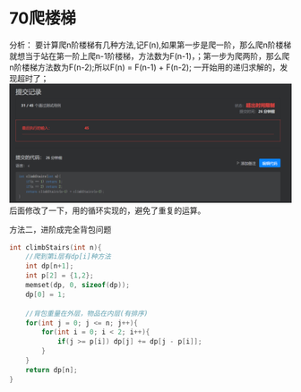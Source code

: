 # 70爬楼梯

分析：
要计算爬n阶楼梯有几种方法,记F(n),如果第一步是爬一阶，那么爬n阶楼梯就想当于站在第一阶上爬n-1阶楼梯，方法数为F(n-1)，；第一步为爬两阶，那么爬n阶楼梯方法数为F(n-2);所以F(n) = F(n-1) + F(n-2);
一开始用的递归求解的，发现超时了；
![](img/2022-01-27-18-01-58.png)
后面修改了一下，用的循环实现的，避免了重复的运算。

方法二，进阶成完全背包问题
```c
int climbStairs(int n){
    //爬到第i层有dp[i]种方法
    int dp[n+1];
    int p[2] = {1,2};
    memset(dp, 0, sizeof(dp));
    dp[0] = 1;

    //背包重量在外层，物品在内层(有排序)
    for(int j = 0; j <= n; j++){
        for(int i = 0; i < 2; i++){
            if(j >= p[i]) dp[j] += dp[j - p[i]];
        }
    }
    return dp[n];
}
```